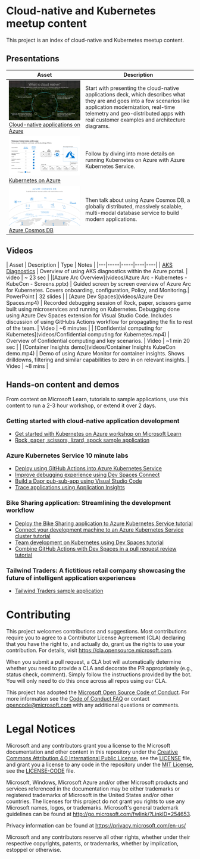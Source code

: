 # Cloud-native and Kubernetes meetup content

This project is an index of cloud-native and Kubernetes meetup content.

## Presentations

| Asset | Description |
|---|-----|
| ![What is cloud native?](what-is-cloud-native.png) <br/> [Cloud-native applications on Azure](presentations/cloud-native-apps-azure.pptx) | Start with presenting the cloud-native applications deck, which describes what they are and goes into a few scenarios like application modernization, real-time telemetry and geo-distributed apps with real customer examples and architecture diagrams. |
|  ![Kubernetes on Azure](k8s-on-azure.png)  <br/> [Kubernetes on Azure](presentations/k8s-on-azure.pptx) | Follow by diving into more details on running Kubernetes on Azure with Azure Kubernetes Service. |
|  ![Azure Cosmos DB](cosmos-db.png) <br/> [Azure Cosmos DB](presentations/azure-cosmos-db.pptx) | Then talk about using Azure Cosmos DB, a globally distributed, massively scalable, multi-modal database service to build modern applications. |

## Videos

| Asset | Description | Type | Notes |
|---|-----|-----|----|----|
| [AKS Diagnostics](videos/AKSDiagnositcs.mp4) | Overview of using AKS diagnostics within the Azure portal. | video | ~ 23 sec |
|[Azure Arc Overview](videos/Azure Arc - Kubernetes - KubeCon - Screens.pptx) | Guided screen by screen overview of Azure Arc for Kubernetes. Covers onboarding, configuration, Policy, and Monitoring.| PowerPoint | 32 slides |
| [Azure Dev Spaces](videos/Azure Dev Spaces.mp4) | Recorded debugging session of Rock, paper, scissors game built using microservices and running on Kubernetes. Debugging done using Azure Dev Spaces extension for Visual Studio Code. Includes discussion of using GitHubs Actions workflow for propagating the fix to rest of the team. | Video | ~6 minutes |
| [Confidential computing for Kubernetes](videos/Confidential computing for Kubernetes.mp4) | Overview of Confidential computing and key scenarios.  | Video | ~1 min 20 sec |
| [Container Insights demo](videos/Container Insights KubeCon demo.mp4) | Demo of using Azure Monitor for container insights. Shows drilldowns, filtering and similar capabilities to zero in on relevant insights.   | Video | ~8 mins |




## Hands-on content and demos

From content on Microsoft Learn, tutorials to sample applications, use this content to run a 2-3 hour workshop, or extend it over 2 days.

### Getting started with cloud-native application development

- [Get started with Kubernetes on Azure workshop on Microsoft Learn](https://aka.ms/learn/aksworkshop)
- [Rock, paper, scissors, lizard, spock sample application](https://docs.microsoft.com/en-us/samples/microsoft/rockpaperscissorslizardspock/azure-rock-paper-scissors/)

### Azure Kubernetes Service 10 minute labs
- [Deploy using GitHub Actions into Azure Kubernetes Service](https://azure.github.io/kube-labs/1-github-actions.html)
- [Improve debugging experience using Dev Spaces Connect](https://azure.github.io/kube-labs/2-devspaces-connect.html)
- [Build a Dapr pub-sub-app using Visual Studio Code](https://azure.github.io/kube-labs/3-dapr-pubsub.html)
- [Trace applications using Application Insights](https://azure.github.io/kube-labs/5-aks-appinsights.html)

### Bike Sharing application: Streamlining the development workflow

- [Deploy the Bike Sharing application to Azure Kubernetes Service tutorial](https://github.com/Azure/dev-spaces/tree/master/samples/BikeSharingApp)
- [Connect your development machine to an Azure Kubernetes Service cluster tutorial](https://docs.microsoft.com/en-us/azure/dev-spaces/how-to/connect)
- [Team development on Kubernetes using Dev Spaces tutorial](https://docs.microsoft.com/en-us/azure/dev-spaces/quickstart-team-development)
- [Combine GitHub Actions with Dev Spaces in a pull request review tutorial](https://docs.microsoft.com/en-us/azure/dev-spaces/how-to/github-actions)

### Tailwind Traders: A fictitious retail company showcasing the future of intelligent application experiences

- [Tailwind Traders sample application](https://microsoft.github.io/TailwindTraders/)

# Contributing

This project welcomes contributions and suggestions.  Most contributions require you to agree to a
Contributor License Agreement (CLA) declaring that you have the right to, and actually do, grant us
the rights to use your contribution. For details, visit https://cla.opensource.microsoft.com.

When you submit a pull request, a CLA bot will automatically determine whether you need to provide
a CLA and decorate the PR appropriately (e.g., status check, comment). Simply follow the instructions
provided by the bot. You will only need to do this once across all repos using our CLA.

This project has adopted the [Microsoft Open Source Code of Conduct](https://opensource.microsoft.com/codeofconduct/).
For more information see the [Code of Conduct FAQ](https://opensource.microsoft.com/codeofconduct/faq/) or
contact [opencode@microsoft.com](mailto:opencode@microsoft.com) with any additional questions or comments.

# Legal Notices

Microsoft and any contributors grant you a license to the Microsoft documentation and other content
in this repository under the [Creative Commons Attribution 4.0 International Public License](https://creativecommons.org/licenses/by/4.0/legalcode),
see the [LICENSE](LICENSE) file, and grant you a license to any code in the repository under the [MIT License](https://opensource.org/licenses/MIT), see the
[LICENSE-CODE](LICENSE-CODE) file.

Microsoft, Windows, Microsoft Azure and/or other Microsoft products and services referenced in the documentation
may be either trademarks or registered trademarks of Microsoft in the United States and/or other countries.
The licenses for this project do not grant you rights to use any Microsoft names, logos, or trademarks.
Microsoft's general trademark guidelines can be found at http://go.microsoft.com/fwlink/?LinkID=254653.

Privacy information can be found at https://privacy.microsoft.com/en-us/

Microsoft and any contributors reserve all other rights, whether under their respective copyrights, patents,
or trademarks, whether by implication, estoppel or otherwise.
